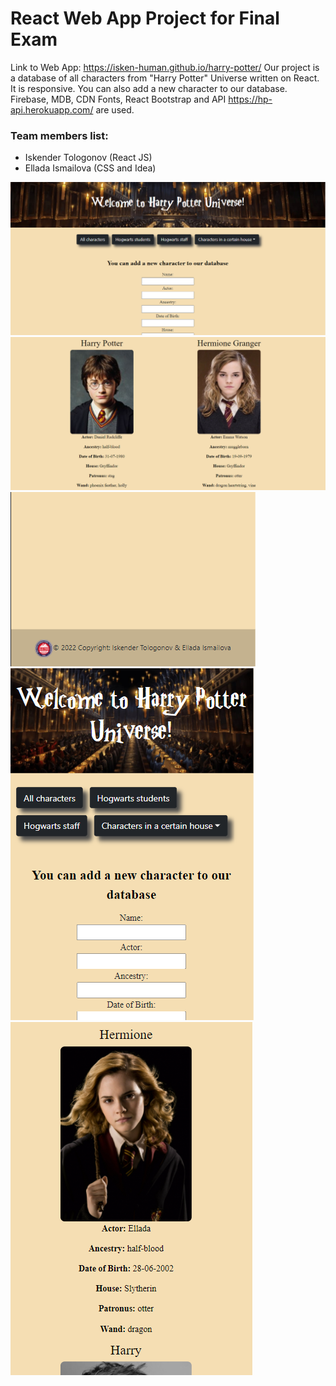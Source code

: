 # React Web App Project for Final Exam
Link to Web App: https://isken-human.github.io/harry-potter/
Our project is a database of all characters from "Harry Potter" Universe written on React. It is responsive.
You can also add a new character to our database. Firebase, MDB, CDN Fonts, React Bootstrap and API https://hp-api.herokuapp.com/ are used.
### **Team members list:**
- Iskender Tologonov (React JS) 
- Ellada Ismailova (CSS and Idea)

![This is an image](/screenshots/first.png)
![This is an image](/screenshots/second.png)
![This is an image](/screenshots/fifth.png)
![This is an image](/screenshots/third.png)
![This is an image](/screenshots/fourth.png)




